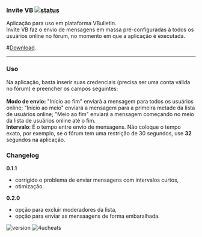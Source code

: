 ### Invite VB [![status](https://circleci.com/gh/4ucheats/invitevb.svg?style=svg)](https://circleci.com/gh/4ucheats/invitevb)

Aplicação para uso em plataforma VBulletin. <br>
Invite VB faz o envio de mensagens em massa pré-configuradas à todos os usuários online no fórum, no momento em que a aplicação é executada.

#[Download](http://cheats.4yousf.com/topic/44-invitevb/).

----

### Uso
Na aplicação, basta inserir suas credenciais (precisa ser uma conta válida no fórum) e preencher os
campos seguintes:<br><br>
**Modo de envio:** "Início ao fim" enviará a mensagem para todos os usuários online; "Início ao meio" enviará a mensagem
para a primeira metade da lista de usuários online; "Meio ao fim" enviará a mensagem começando no meio da lista de usuários online até o fim.<br>
**Intervalo**: É o tempo entre envio de mensagens. Não coloque o tempo exato, por exemplo, se o fórum tem uma restrição de 30 segundos, use **32** segundos na aplicação.


### Changelog

**0.1.1**
- corrigido o problema de enviar mensagens com intervalos curtos,
- otimização.

**0.2.0**
- opção para excluir moderadores da lista,
- opção para enviar as mensaagens de forma embaralhada.

![version](https://img.shields.io/badge/v-0.2.0-3498db.svg?style=flat-square) ![4ucheats](https://img.shields.io/badge/4U-cheats-9b59b6.svg?style=flat-square)
